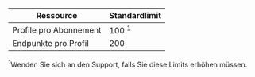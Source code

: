 | Ressource | Standardlimit |
| --- | --- |
| Profile pro Abonnement |100 <sup>1</sup> |
| Endpunkte pro Profil |200 |

<sup>1</sup>Wenden Sie sich an den Support, falls Sie diese Limits erhöhen müssen.



<!--HONumber=Nov16_HO3-->


